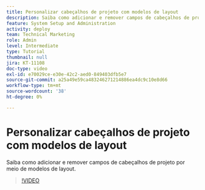 ```yaml
---
title: Personalizar cabeçalhos de projeto com modelos de layout
description: Saiba como adicionar e remover campos de cabeçalhos de projeto por meio de modelos de layout.
feature: System Setup and Administration
activity: deploy
team: Technical Marketing
role: Admin
level: Intermediate
type: Tutorial
thumbnail: null
jira: KT-11108
doc-type: video
exl-id: e70029ce-e30e-42c2-aed0-849403dfb5e7
source-git-commit: a25a49e59ca483246271214886ea4dc9c10e8d66
workflow-type: tm+mt
source-wordcount: '38'
ht-degree: 0%

---
```


# Personalizar cabeçalhos de projeto com modelos de layout

Saiba como adicionar e remover campos de cabeçalhos de projeto por meio de modelos de layout.

>[!VIDEO](https://video.tv.adobe.com/v/3409081)
